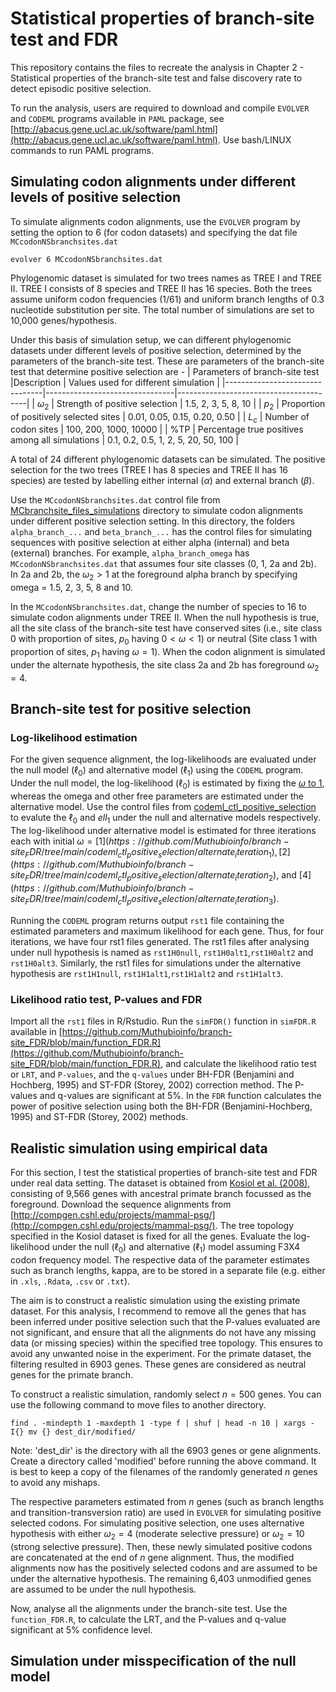 # Statistical properties of branch-site test and FDR

This repository contains the files to recreate the analysis in Chapter 2 - Statistical properties of the branch-site test and false discovery rate to detect episodic positive selection.

To run the analysis, users are required to download and compile ```EVOLVER``` and ```CODEML``` programs available in ```PAML``` package, see [http://abacus.gene.ucl.ac.uk/software/paml.html](http://abacus.gene.ucl.ac.uk/software/paml.html). Use bash/LINUX commands to run PAML programs.

## Simulating codon alignments under different levels of positive selection
To simulate alignments codon alignments, use the ```EVOLVER``` program by setting the option to 6 (for codon datasets) and specifying the dat file ```MCcodonNSbranchsites.dat```

```
evolver 6 MCcodonNSbranchsites.dat
```

Phylogenomic dataset is simulated for two trees names as TREE I and TREE II. TREE I consists of 8 species and TREE II has 16 species. Both the trees assume uniform codon frequencies (1/61) and uniform branch lengths of 0.3 nucleotide substitution per site. The total number of simulations are set to 10,000 genes/hypothesis. 

Under this basis of simulation setup, we can different phylogenomic datasets under different levels of positive selection, determined by the parameters of the branch-site test.
These are parameters of the branch-site test that determine positive selection are -
| Parameters of branch-site test |Description                    | Values used for different simulation   |
|--------------------------------|--------------------------------|----------------------------------------|
|        $\omega{_2}$            | Strength of positive selection | 1.5, 2, 3, 5, 8, 10 |
| $p_{2}$                        | Proportion of positively selected sites | 0.01, 0.05, 0.15, 0.20, 0.50 |
| $L_{c}$                        | Number of codon sites | 100, 200, 1000, 10000 | 
| %TP                            | Percentage true positives among all simulations | 0.1, 0.2, 0.5, 1, 2, 5, 20, 50, 100 |


A total of 24 different phylogenomic datasets can be simulated.  The positive selection for the two trees (TREE I has 8 species and TREE II has 16 species) are tested by labelling either internal ($\alpha$) and external branch ($\beta$).

Use the ```MCcodonNSbranchsites.dat``` control file from [MCbranchsite_files_simulations](https://github.com/Muthubioinfo/branch-site_FDR/tree/main/MCbranchsite_files_simulations) directory to simulate codon alignments under different positive selection setting. In this directory, the folders ```alpha_branch_...``` and ```beta_branch_...``` has the control files for simulating sequences with positive selection at either alpha (internal) and beta (external) branches. For example, ```alpha_branch_omega``` has ```MCcodonNSbranchsites.dat``` that assumes four site classes (0, 1, 2a and 2b). In 2a and 2b, the $\omega{_2} > 1$ at the foreground alpha branch by specifying omega = 1.5, 2, 3, 5, 8 and 10. 

In the ```MCcodonNSbranchsites.dat```, change the number of species to 16 to simulate codon alignments under TREE II. When the null hypothesis is true, all the site class of the branch-site test have conserved sites (i.e., site class 0 with proportion of sites, $p_{0}$ having $0 < \omega < 1$) or neutral (Site class 1 with proportion of sites, $p_{1}$ having $\omega = 1$). When the codon alignment is simulated under the alternate hypothesis, the site class 2a and 2b has foreground $\omega_{2} = 4$. 


## Branch-site test for positive selection

### Log-likelihood estimation
For the given sequence alignment, the log-likelihoods are evaluated under the null model ($\ell_{0}$) and alternative model ($\ell_{1}$) using the ```CODEML``` program. Under the null model, the log-likelihood ($\ell_{0}$) is estimated by fixing the [$\omega$ to 1](https://github.com/Muthubioinfo/branch-site_FDR/tree/main/codeml_ctl_positive_selection/null_model), whereas the omega and other free parameters are estimated under the alternative model. Use the control files from [codeml_ctl_positive_selection](https://github.com/Muthubioinfo/branch-site_FDR/tree/main/codeml_ctl_positive_selection) to evalute the $\ell_{0}$ and $ell_{1}$ under the null and alternative models respectively. The log-likelihood under alternative model is estimated for three iterations each with initial $\omega = [1](https://github.com/Muthubioinfo/branch-site_FDR/tree/main/codeml_ctl_positive_selection/alternate_iteration_1), [2](https://github.com/Muthubioinfo/branch-site_FDR/tree/main/codeml_ctl_positive_selection/alternate_iteration_2),$ and $[4](https://github.com/Muthubioinfo/branch-site_FDR/tree/main/codeml_ctl_positive_selection/alternate_iteration_3)$. 

Running the ```CODEML```  program returns output ```rst1``` file containing the estimated parameters and maximum likelihood for each gene. Thus, for four iterations, we have four rst1 files generated. The rst1 files after analysing under null hypothesis is named as ```rst1H0null```, ```rst1H0alt1```,```rst1H0alt2``` and ```rst1H0alt3```. Similarly, the rst1 files for simulations under the alternative hypothesis are ```rst1H1null```, ```rst1H1alt1```,```rst1H1alt2``` and ```rst1H1alt3```. 


### Likelihood ratio test, P-values and FDR
Import all the ```rst1``` files in R/Rstudio. Run the ```simFDR()``` function in ```simFDR.R``` available in [https://github.com/Muthubioinfo/branch-site_FDR/blob/main/function_FDR.R](https://github.com/Muthubioinfo/branch-site_FDR/blob/main/function_FDR.R), and calculate the likelihood ratio test or ```LRT```, and ```P-values```, and the ```q-values``` under BH-FDR (Benjamini and Hochberg, 1995) and ST-FDR (Storey, 2002) correction method. The P-values and q-values are significant at 5%. In the ```FDR``` function calculates the power of positive selection using both the BH-FDR (Benjamini-Hochberg, 1995) and ST-FDR (Storey, 2002) methods. 


## Realistic simulation using empirical data
For this section, I test the statistical properties of branch-site test and FDR under real data setting. The dataset is obtained from [Kosiol et al. (2008)](https://journals.plos.org/plosgenetics/article?id=10.1371/journal.pgen.1000144), consisting of 9,566 genes with ancestral primate branch focussed as the foreground. Download the sequence alignments from [http://compgen.cshl.edu/projects/mammal-psg/](http://compgen.cshl.edu/projects/mammal-psg/).
The tree topology specified in the Kosiol dataset is fixed for all the genes. Evaluate the log-likelihood under the null ($\ell_{0}$) and alternative ($\ell_{1}$) model assuming F3X4 codon frequency model. The respective data of the parameter estimates such as branch lengths, kappa, are to be stored in a separate file (e.g. either in ```.xls```, ```.Rdata```, ```.csv``` or ```.txt```). 

The aim is to construct a realistic simulation using the existing primate dataset. For this analysis, I recommend to remove all the genes that has been inferred under positive selection such that the P-values evaluated are not significant, and ensure that all the alignments do not have any missing data (or missing species) within the specified tree topology. This ensures to avoid any unwanted noise in the experiment. 
For the primate dataset, the filtering resulted in 6903 genes. These genes are considered as neutral genes for the primate branch.

To construct a realistic simulation, randomly select $n = 500$ genes. You can use the following command to move files to another directory.

```
find . -mindepth 1 -maxdepth 1 -type f | shuf | head -n 10 | xargs -I{} mv {} dest_dir/modified/
```

Note: 'dest_dir' is the directory with all the 6903 genes or gene alignments. Create a directory called 'modified' before running the above command. It is best to keep a copy of the filenames of the randomly generated $n$ genes to avoid any mishaps. 

The respective parameters estimated from $n$ genes (such as branch lengths and transition-transversion ratio) are used in ```EVOLVER``` for simulating positive selected codons. For simulating positive selection, one uses alternative hypothesis with either $\omega_2 = 4$ (moderate selective pressure) or $\omega_2 = 10$ (strong selective pressure). Then, these newly simulated positive codons are concatenated at the end of $n$ gene alignment. Thus, the modified alignments now has the positively selected codons and are assumed to be under the alternative hypothesis. The remaining 6,403 unmodified genes are assumed to be under the null hypothesis.

Now, analyse all the alignments under the branch-site test. Use the ```function_FDR.R```, to calculate the LRT, and the P-values and q-value significant at 5% confidence level. 

## Simulation under misspecification of the null model






